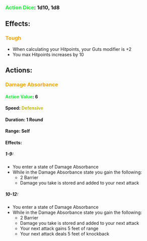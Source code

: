 ### <span style="font-weight:bold;color:rgb(33, 235, 60)">Action Dice</span>: 1d10, 1d8
## Effects:
### <span style="font-weight:bold;color:rgb(240, 164, 0)">Tough</span>
- When calculating your Hitpoints, your Guts modifier is +2
- You max Hitpoints increases by 10
## Actions:
### <span style="font-weight:bold;color:rgb(240, 164, 0)">Damage Absorbance</span>
#### <span style="font-weight:bold;color:rgb(33, 235, 60)">Action Value</span>: 6
#### Speed: <span style="font-weight:bold; color:rgb(192, 187, 17)">Defensive</span>
#### Duration: 1 Round
#### Range: Self
#### Effects:
##### 1-9:
- You enter a state of Damage Absorbance
- While in the Damage Absorbance state you gain the following:
	- 2 Barrier
	- Damage you take is stored and added to your next attack
##### 10-12:
- You enter a state of Damage Absorbance
- While in the Damage Absorbance state you gain the following:
	- 2 Barrier
	- Damage you take is stored and added to your next attack
	- Your next attack gains 5 feet of range
	- Your next attack deals 5 feet of knockback
